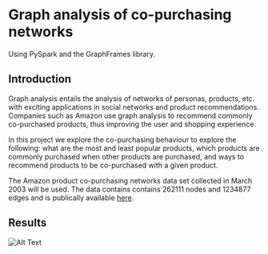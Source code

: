 # Graph analysis of co-purchasing networks 

Using PySpark and the GraphFrames library.


## Introduction 
Graph analysis entails the analysis of networks of personas, products, etc. with exciting applications in social networks and product recommendations. Companies such as Amazon use graph analysis to recommend commonly co-purchased products, thus improving the user and shopping experience.

In this project we explore the co-purchasing behaviour to explore the following: what are the most and least popular products, which products are commonly purchased when other products are purchased, and ways to recommend products to be co-purchased with a given product. 

The Amazon product co-purchasing networks data set collected in March 2003 will be used. The data contains contains 262111 nodes and 1234877 edges and is publically available [here](http://snap.stanford.edu/data/#amazon).


## Results
![Alt Text](https://raw.github.com/hiver-py/{Co-PurchasingNetworks}/assets/n_nodes_vs_degree.png)

